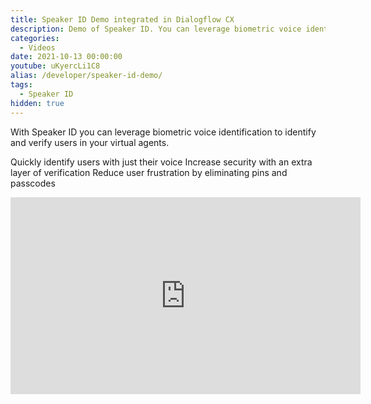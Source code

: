 ```yaml
---
title: Speaker ID Demo integrated in Dialogflow CX
description: Demo of Speaker ID. You can leverage biometric voice identification to identify and verify users in virtual agents like Dialogflow CX.
categories:
  - Videos
date: 2021-10-13 00:00:00
youtube: uKyercLi1C8
alias: /developer/speaker-id-demo/
tags:
  - Speaker ID
hidden: true
---
```


With Speaker ID you can leverage biometric voice identification to identify and verify users in your virtual agents.

Quickly identify users with just their voice
Increase security with an extra layer of verification
Reduce user frustration by eliminating pins and passcodes
<!--more-->

<iframe width="560" height="315" src="https://www.youtube.com/embed/uKyercLi1C8" frameborder="0" allow="accelerometer; autoplay; encrypted-media; gyroscope; picture-in-picture" allowfullscreen></iframe>
